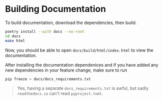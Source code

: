 # Building Documentation

To build documentation, download the dependencies, then build.

```bash
poetry install --with docs --no-root
cd docs
make html
```

Now, you should be able to open `docs/build/html/index.html` to view the documentation.

After installing the documentation dependenices and if you have added any new dependencies in your feature 
change, make sure to run
```bash
pip freeze > docs/docs_requirements.txt
```

> Yes, having a separate `docs_requirements.txt` is awful, but sadly `readthedocs.io` can't read `pyproject.toml`. 